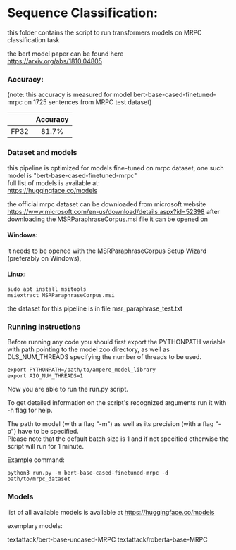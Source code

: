 # Sequence Classification:

this folder contains the script to run transformers models on MRPC classification task

the bert model paper can be found here \
https://arxiv.org/abs/1810.04805

### Accuracy:
(note: this accuracy is measured for model bert-base-cased-finetuned-mrpc on 1725 sentences from MRPC test dataset)

|       | Accuracy     |
|:---:|:---:|
| FP32  | 81.7%  |


### Dataset and models

this pipeline is optimized for models fine-tuned on mrpc dataset, one such model is "bert-base-cased-finetuned-mrpc" \
full list of models is available at:  
https://huggingface.co/models

the official mrpc dataset can be downloaded from microsoft website   
https://www.microsoft.com/en-us/download/details.aspx?id=52398
after downloading the MSRParaphraseCorpus.msi file it can be opened on 

#### Windows:

it needs to be opened with the MSRParaphraseCorpus Setup Wizard (preferably on Windows),

#### Linux:
```
sudo apt install msitools
msiextract MSRParaphraseCorpus.msi
```
the dataset for this pipeline is in file msr_paraphrase_test.txt

### Running instructions

Before running any code you should first export the PYTHONPATH variable with path pointing to the model zoo directory,
as well as DLS_NUM_THREADS specifying the number of threads to be used.

```
export PYTHONPATH=/path/to/ampere_model_library
export AIO_NUM_THREADS=1
```


Now you are able to run the run.py script. 

To get detailed information on the script's recognized arguments run it with -h flag for help.

The path to model (with a flag "-m") as well as its precision (with a flag "-p") have to be specified.\
Please note that the default batch size is 1 and if not specified otherwise the script will run for 1 minute.


Example command: 

```
python3 run.py -m bert-base-cased-finetuned-mrpc -d path/to/mrpc_dataset
```

### Models
list of all available models is available at https://huggingface.co/models

exemplary models:

textattack/bert-base-uncased-MRPC
textattack/roberta-base-MRPC
